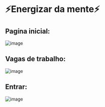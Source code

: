 # ⚡Energizar da mente⚡

## Pagína inicial:

![image](https://user-images.githubusercontent.com/104653019/217338772-f2a9f3b6-fc58-4c5b-ac8f-338046df31a0.png)

## Vagas de trabalho:

![image](https://user-images.githubusercontent.com/104653019/217339125-b1a05538-d41b-4075-ae58-29f5c08fe541.png)

## Entrar:

![image](https://user-images.githubusercontent.com/104653019/217339335-17ae141f-f7fe-490e-aea2-ac480f7601f9.png)



